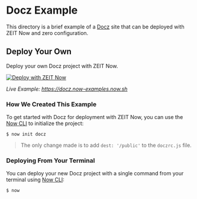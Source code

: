 # Docz Example

This directory is a brief example of a [Docz](https://www.docz.site/) site that can be deployed with ZEIT Now and zero configuration.

## Deploy Your Own

Deploy your own Docz project with ZEIT Now.

[![Deploy with ZEIT Now](https://zeit.co/button)](https://zeit.co/new/project?template=https://github.com/zeit/now-examples/tree/master/docz)

*Live Example: https://docz.now-examples.now.sh*

### How We Created This Example

To get started with Docz for deployment with ZEIT Now, you can use the [Now CLI](https://zeit.co/download) to initialize the project:

```shell
$ now init docz
```

> The only change made is to add `dest: '/public'` to the `doczrc.js` file.

### Deploying From Your Terminal

You can deploy your new Docz project with a single command from your terminal using [Now CLI](https://zeit.co/download):

```shell
$ now
```
